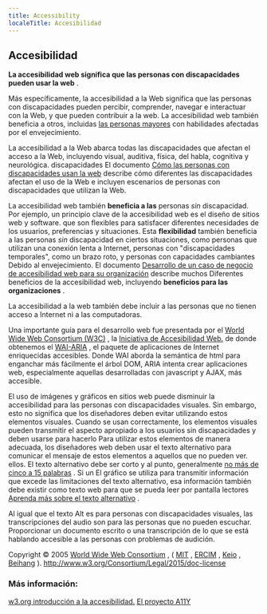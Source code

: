 ```yaml
---
title: Accessibility
localeTitle: Accesibilidad
---
```

## Accesibilidad

**La accesibilidad web significa que las personas con discapacidades pueden usar la web** .

Más específicamente, la accesibilidad a la Web significa que las personas con discapacidades pueden percibir, comprender, navegar e interactuar con la Web, y que pueden contribuir a la web. La accesibilidad web también beneficia a otros, incluidas [las personas mayores](https://www.w3.org/WAI/bcase/soc.html#of) con habilidades afectadas por el envejecimiento.

La accesibilidad a la Web abarca todas las discapacidades que afectan el acceso a la Web, incluyendo visual, auditiva, física, del habla, cognitiva y neurológica. discapacidades El documento [Cómo las personas con discapacidades usan la web](http://www.w3.org/WAI/intro/people-use-web/Overview.html) describe cómo diferentes las discapacidades afectan el uso de la Web e incluyen escenarios de personas con discapacidades que utilizan la Web.

La accesibilidad web también **beneficia a las** personas _sin_ discapacidad. Por ejemplo, un principio clave de la accesibilidad web es el diseño de sitios web y software. que son flexibles para satisfacer diferentes necesidades de los usuarios, preferencias y situaciones. Esta **flexibilidad** también beneficia a las personas _sin_ discapacidad en ciertos situaciones, como personas que utilizan una conexión lenta a Internet, personas con "discapacidades temporales", como un brazo roto, y personas con capacidades cambiantes Debido al envejecimiento. El documento [Desarrollo de un caso de negocio de accesibilidad web para su organización](https://www.w3.org/WAI/bcase/Overview) describe muchos Diferentes beneficios de la accesibilidad web, incluyendo **beneficios para las organizaciones** .

La accesibilidad a la web también debe incluir a las personas que no tienen acceso a Internet ni a las computadoras.

Una importante guía para el desarrollo web fue presentada por el [World Wide Web Consortium (W3C)](https://www.w3.org/) , la [Iniciativa de Accesibilidad Web.](https://www.w3.org/WAI/) de donde obtenemos el [WAI-ARIA](https://developer.mozilla.org/en-US/docs/Learn/Accessibility/WAI-ARIA_basics) , el paquete de aplicaciones de Internet enriquecidas accesibles. Donde WAI aborda la semántica de html para enganchar más fácilmente el árbol DOM, ARIA intenta crear aplicaciones web, especialmente aquellas desarrolladas con javascript y AJAX, más accesible.

El uso de imágenes y gráficos en sitios web puede disminuir la accesibilidad para las personas con discapacidades visuales. Sin embargo, esto no significa que los diseñadores deben evitar utilizando estos elementos visuales. Cuando se usan correctamente, los elementos visuales pueden transmitir el aspecto apropiado a los usuarios sin discapacidades y deben usarse para hacerlo Para utilizar estos elementos de manera adecuada, los diseñadores web deben usar el texto alternativo para comunicar el mensaje de estos elementos a aquellos que no pueden ver. ellos. El texto alternativo debe ser corto y al punto, generalmente [no más de cinco a 15 palabras](https://www.thoughtco.com/writing-great-alt-text-3466185) . Si un El gráfico se utiliza para transmitir información que excede las limitaciones del texto alternativo, esa información también debe existir como texto web para que se pueda leer por pantalla lectores [Aprenda más sobre el texto alternativo](https://webaim.org/techniques/alttext/) .

Al igual que el texto Alt es para personas con discapacidades visuales, las transcripciones del audio son para las personas que no pueden escuchar. Proporcionar un documento escrito o una transcripción de lo que se está hablando accesible a las personas con problemas de audición.

Copyright © 2005 [World Wide Web Consortium](http://www.w3.org) , ( [MIT](http://www.csail.mit.edu/) , [ERCIM](http://www.ercim.org) , [Keio](http://www.keio.ac.jp) , [Beihang](http://ev.buaa.edu.cn) ). http://www.w3.org/Consortium/Legal/2015/doc-license

### Más información:

[w3.org introducción a la accesibilidad.](https://www.w3.org/WAI/intro/accessibility.php) [El proyecto A11Y](http://a11yproject.com/)
